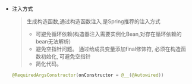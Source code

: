 - 注入方式

  > 生成构造函数,通过构造函数注入,是Spring推荐的注入方式
  >
  > - 可避免循环依赖(构造器注入需要实例化Bean,对存在循环依赖的bean无法解析)
  > - 避免空指针问题。 通过给成员变量添加final修饰符, 必须在构造函数初始化, 可避免空指针
  > - 简化代码。
  >
  > 

  ```java
  @RequiredArgsConstructor(onConstructor = @__(@Autowired))
  ```

  
